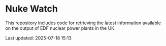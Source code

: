 # Nuke Watch

This repository includes code for retrieving the latest information available on the output of EDF nuclear power plants in the UK.

Last updated: 2025-07-18 15:13